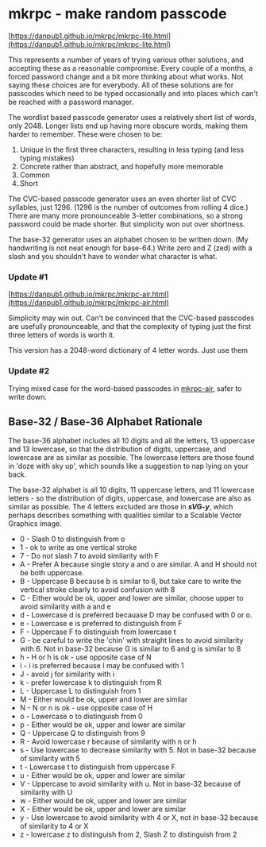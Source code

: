 # mkrpc - make random passcode
[https://danpub1.github.io/mkrpc/mkrpc-lite.html](https://danpub1.github.io/mkrpc/mkrpc-lite.html)

This represents a number of years of trying various other solutions, and accepting these as a reasonable compromise.
Every couple of a months, a forced password change and a bit more thinking about what works.
Not saying these choices are for everybody.
All of these solutions are for passcodes which need to be typed occasionally and into places which can't be reached with a password manager.

The wordlist based passcode generator uses a relatively short list of words, only 2048.
Longer lists end up having more obscure words, making them harder to remember.
These were chosen to be:
1. Unique in the first three characters, resulting in less typing (and less typing mistakes)
1. Concrete rather than abstract, and hopefully more memorable
2. Common
3. Short

The CVC-based passcode generator uses an even shorter list of CVC syllables, just 1296.
(1296 is the number of outcomes from rolling 4 dice.)
There are many more pronounceable 3-letter combinations, so a strong password could be made shorter.
But simplicity won out over shortness.

The base-32 generator uses an alphabet chosen to be written down.
(My handwriting is not neat enough for base-64.)
Write zero and Z (zed) with a slash and you shouldn't have to wonder what character is what.

### Update #1
[https://danpub1.github.io/mkrpc/mkrpc-air.html](https://danpub1.github.io/mkrpc/mkrpc-air.html)

Simplicity may win out.  Can't be convinced that the CVC-based passcodes are usefully pronounceable, and that the complexity of typing just the first three letters of words is worth it.

This version has a 2048-word dictionary of 4 letter words.  Just use them

### Update #2

Trying mixed case for the word-based passcodes in [mkrpc-air](https://danpub1.github.io/mkrpc/mkrpc-air.html), safer to write down.

## Base-32 / Base-36 Alphabet Rationale

The base-36 alphabet includes all 10 digits and all the letters, 13 uppercase and 13 lowercase,
so that the distribution of digits, uppercase, and lowercase are as similar as possible.
The lowercase letters are those found in 'doze with sky up',
which sounds like a suggestion to nap lying on your back.

The base-32 alphabet is all 10 digits, 11 uppercase letters, and 11 lowercase letters - 
so the distribution of digits, uppercase, and lowercase are also as similar as possible.
The 4 letters excluded are those in ***sVG-y***,
which perhaps describes something with qualities similar to a Scalable Vector Graphics image. 

* 0 - Slash 0 to distinguish from o
* 1 - ok to write as one vertical stroke
* 7 - Do not slash 7 to avoid similarity with F
* A - Prefer A because single story a and o are similar. A and H should not be both uppercase.
* B - Uppercase B because b is similar to 6, but take care to write the vertical stroke clearly to avoid confusion with 8
* C - Either would be ok, upper and lower are similar, choose upper to avoid similarity with a and e
* d - Lowercase d is preferred becauase D may be confused with 0 or o.
* e - Lowercase e is preferred to distinguish from F
* F - Uppercase F to distinguish from lowercase t
* G - be careful to write the 'chin' with straight lines to avoid similarity with 6. Not in base-32 because G is similar to 6 and g is similar to 8
* h - H or h is ok - use opposite case of N
* i - i is preferred because I may be confused with 1
* J - avoid j for similarity with i
* k - prefer lowercase k to distinguish from R
* L - Uppercase L to distinguish from 1
* M - Either would be ok, upper and lower are similar
* N - N or n is ok - use opposite case of H
* o - Lowercase o to distinguish from 0
* p - Either would be ok, upper and lower are similar
* Q - Uppercase Q to distinguish from 9
* R - Avoid lowercase r because of similarity with n or h
* s - Use lowercase to decrease similarity with 5.  Not in base-32 because of similarity with 5
* t - Lowercase t to distinguish from uppercase F
* u - Either would be ok, upper and lower are similar
* V - Uppercase to avoid similarity with u.  Not in base-32 because of similarity with U
* w - Either would be ok, upper and lower are similar
* X - Either would be ok, upper and lower are similar
* y - Use lowercase to avoid similarity with 4 or X, not in base-32 because of similarity to 4 or X
* z - lowercase z to distinguish from 2, Slash Z to distinguish from 2
